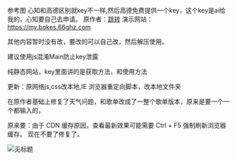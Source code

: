 参考图
心知和高德区别就key不一样,然后高德免费提供一个key，这个key是ai给我的，心知要自己去申请。
原作者：[跳转](https://github.com/Edward334)
演示网站：https://my.bokes.66ghz.com

其他内容暂时没有改，要改的可以自己改，然后解压使用。

建议使用js混淆Main防止key泄露

纯静态网站，key里面讲的是获取方法，和使用方法

更新：原网络js,css改本地,IE 浏览器重定向脚本，改本地文件夹

在原作者基础上修复了天气问题，和歌单改成了一整个歌单版本，原来是要一个一个都输入的，

原来要：由于 CDN 缓存原因，查看最新效果可能需要 Ctrl + F5 强制刷新浏览器缓存。
现在不要了修复了。








![无标题](https://github.com/user-attachments/assets/a4221857-3899-4d17-9ba0-14be52c8fe93)
